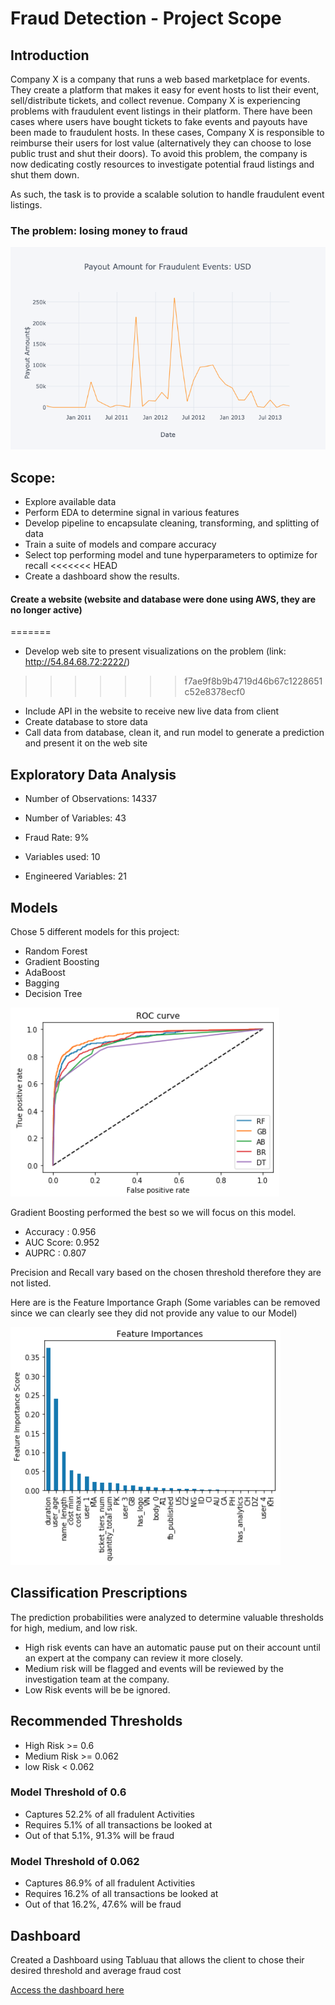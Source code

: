 # Fraud Detection - Project Scope

## Introduction
Company X is a company that runs a web based marketplace for events. 
They create a platform that makes it easy for event hosts to list their
event, sell/distribute tickets, and collect revenue. Company X is 
experiencing problems with fraudulent event listings in their platform. 
There have been cases where users have bought tickets to fake events and 
payouts have been made to fraudulent hosts. In these cases, Company X is
responsible to reimburse their users for lost value (alternatively they 
can choose to lose public trust and shut their doors). To avoid this 
problem, the company is now dedicating costly resources to investigate 
potential fraud listings and shut them down.

As such, the task is to provide a scalable solution to handle fraudulent event listings. 

### The problem: losing money to fraud
![](images/payout_time_series.png)

## Scope:
* Explore available data
* Perform EDA to determine signal in various features
* Develop pipeline to encapsulate cleaning, transforming, and splitting of data
* Train a suite of models and compare accuracy
* Select top performing model and tune hyperparameters to optimize for recall
<<<<<<< HEAD
* Create a dashboard show the results.

#### Create a website (website and database were done using AWS, they are no longer active)
=======
* Develop web site to present visualizations on the problem (link: http://54.84.68.72:2222/)
>>>>>>> f7ae9f8b9b4719d46b67c1228651c52e8378ecf0
* Include API in the website to receive new live data from client
* Create database to store data
* Call data from database, clean it, and run model to generate a prediction and present it on the web site


## Exploratory Data Analysis

* Number of Observations: 14337
* Number of Variables: 43
* Fraud Rate:  9%

* Variables used: 10
* Engineered Variables: 21

## Models

Chose 5 different models for this project:
* Random Forest
* Gradient Boosting
* AdaBoost
* Bagging 
* Decision Tree

![](images/models.png)

Gradient Boosting performed the best so we will focus on this model.

* Accuracy : 0.956
* AUC Score: 0.952
* AUPRC    : 0.807

Precision and Recall vary based on the chosen threshold therefore they are not listed.

Here are is the Feature Importance Graph (Some variables can be removed since we can clearly see they did not provide any value to our Model)

![](images/fi.png)


## Classification Prescriptions
The prediction probabilities were analyzed to determine valuable thresholds for high, medium, and low risk. 
    
* High risk events can have an automatic pause put on their account until an expert at the company can review it more closely. 
* Medium risk will be flagged and events will be reviewed by the investigation team at the company.
* Low Risk events will be be ignored.

## Recommended Thresholds
* High Risk >= 0.6
* Medium Risk >= 0.062
* low Risk < 0.062

### Model Threshold of 0.6
* Captures 52.2% of all fradulent Activities
* Requires 5.1% of all transactions be looked at
* Out of that 5.1%, 91.3% will be fraud

### Model Threshold of 0.062
* Captures 86.9% of all fradulent Activities
* Requires 16.2% of all transactions be looked at
* Out of that 16.2%, 47.6% will be fraud

## Dashboard
Created a Dashboard using Tabluau that allows the client to chose their desired threshold and average fraud cost

[Access the dashboard here](https://public.tableau.com/app/profile/daniel.vega8600/viz/Fraudify/Summary)

```python

```
